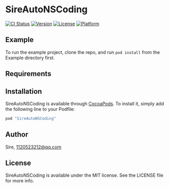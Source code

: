 # SireAutoNSCoding

[![CI Status](http://img.shields.io/travis/Sire/SireAutoNSCoding.svg?style=flat)](https://travis-ci.org/Sire/SireAutoNSCoding)
[![Version](https://img.shields.io/cocoapods/v/SireAutoNSCoding.svg?style=flat)](http://cocoapods.org/pods/SireAutoNSCoding)
[![License](https://img.shields.io/cocoapods/l/SireAutoNSCoding.svg?style=flat)](http://cocoapods.org/pods/SireAutoNSCoding)
[![Platform](https://img.shields.io/cocoapods/p/SireAutoNSCoding.svg?style=flat)](http://cocoapods.org/pods/SireAutoNSCoding)

## Example

To run the example project, clone the repo, and run `pod install` from the Example directory first.

## Requirements

## Installation

SireAutoNSCoding is available through [CocoaPods](http://cocoapods.org). To install
it, simply add the following line to your Podfile:

```ruby
pod "SireAutoNSCoding"
```

## Author

Sire, 1120523212@qq.com

## License

SireAutoNSCoding is available under the MIT license. See the LICENSE file for more info.
